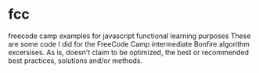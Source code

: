 # fcc
freecode camp examples for javascript functional learning purposes
These are some code I did for the FreeCode Camp intermediate Bonfire algorithm excersises. As is, doesn't claim to be optimized, the best or recommended best practices, solutions and/or methods.
